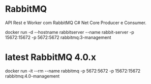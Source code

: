 # RabbitMQ
API Rest e Worker com RabbitMQ C#  Net Core Producer e Consumer.


 docker run -d --hostname rabbitserver --name rabbit-server -p 15672:15672 -p 5672:5672 rabbitmq:3-management


 # latest RabbitMQ 4.0.x
docker run -it --rm --name rabbitmq -p 5672:5672 -p 15672:15672 rabbitmq:4.0-management